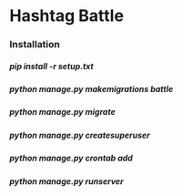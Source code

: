 <h1>Hashtag Battle</h1>

<h3>Installation</h3>

<h5>pip install -r setup.txt</h5>
<h5>python manage.py makemigrations battle</h5>
<h5>python manage.py migrate</h5>
<h5>python manage.py createsuperuser </h5>
<h5>python manage.py crontab add </h5>
<h5>python manage.py runserver</h5>

